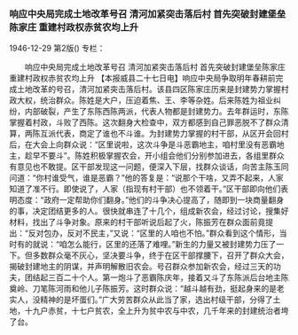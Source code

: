### 响应中央局完成土地改革号召  清河加紧突击落后村  首先突破封建堡垒陈家庄  重建村政权赤贫农均上升

1946-12-29
第2版()
专栏：

　　响应中央局完成土地改革号召
    清河加紧突击落后村
    首先突破封建堡垒陈家庄
    重建村政权赤贫农均上升
    【本报威县二十七日电】响应中央局争取明年春耕前完成土地改革的号召，清河加紧突击落后村。该县四区陈家庄历来是封建势力掌握村政大权，统治群众。陈姓是大户，压迫着焦、王、李等杂姓。后来陈姓为祖业纠纷，内部破裂，产生了东陈西陈两派，代表人物都是封建势力。去年群运时，东陈掌握着村政，斗败了西陈。这次翻身大检查中，双方都感到自己罪恶脱不了群众清算，两陈互派代表，商定了谁也不斗谁。为封建势力掌握的村干部，从区开会回村后，在大会上向群众说：“区里说啦，这次斗争是斗恶霸地主，咱村里没有恶霸地主，趁早不要斗”。陈姓积极掌握农会，开小组会他们分别参加进去，各组里群众有意见也不敢提。区干部发现这一问题，便深入下层，找群众谈话，向苦主陈玉同问道：“你村谁受气，谁是恶霸？”他的答复是：“说那个干啥，又弄不起来，人家知道了准不行。即使说了，人家（指现有村干部）也不领着干。”区干部即向他们表明态度：“政府一定帮助你们翻身。”他们的斗争决心提高了，随即到一块商量翻身的事，决定团结更多的人。很快就串连了十几个，组成新农会，经过讨论，搜集好材料，找出了斗争对象。原来的村干部听说后起了火，陈振芳在群众面前竟提出：“反对包办，反对不民主，”又说：“区里的人咱也不怕。”群众看到这个情形，当时有的就说：“咱怎么能行，区里的还落了难哩。”新生的力量又被封建势力压了一下。但多数群众毫不灰心，坚决要斗争，终于在区干部撑腰下，召开了群众大会，揭破封建地主的阴谋，并声明解散旧农会。号召群众参加新农会，经过三天的功夫，团结起三百二十个人。第一炮斗了恶霸陈庆年，接着又斗了东陈派后台地主陈奠岭、刀笔陈河雨和他儿子陈振芳。这时群众说：“越斗越有劲，挺起身来的是老实人，没精神的是坏蛋们。”广大劳苦群众从此当了家，选出村级干部，分得了土地，十九户赤贫，十七户贫农，全上升为贫中农与中农，几千年来的封建统治者垮了台。
